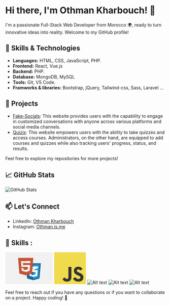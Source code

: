 # Hi there, I'm Othman Kharbouch! 👋

I'm a passionate Full-Stack Web Developer from Morocco 🌍, ready to turn innovative ideas into reality. Welcome to my GitHub profile!

## 🔧 Skills & Technologies

- **Languages:** HTML, CSS, JavaScript, PHP.
- **Frontend:** React, Vue.js
- **Backend:** PHP.
- **Database:** MongoDB, MySQL
- **Tools:** Git, VS Code.
- **Framworks & libraries:** Bootstrap, jQuery, Tailwind-css, Sass, Laravel ... 

## 🚀 Projects

- [Fake-Socials]([Fake-Socials](https://github.com/othman4dev/Fake-Socials)): This website provides users with the capability to engage in customized conversations with anyone across various platforms and social media channels.
- [Quizix]([Quizix](https://github.com/othman4dev/Quizix)): This website empowers users with the ability to take quizzes and access courses. Administrators, on the other hand, are equipped to add courses and quizzes while also tracking users' progress, status, and results.

Feel free to explore my repositories for more projects!

## 📈 GitHub Stats

![GitHub Stats](https://github-readme-stats.vercel.app/api?username=othman4dev&show_icons=true&count_private=true&hide=contribs)

## 📫 Let's Connect

- LinkedIn: [Othman Kharbouch](https://www.linkedin.com/in/othman-kharbouch/](https://www.linkedin.com/in/othman-kharbouch-ba44552a1/))
- Instagram: [Othman.is.me](https://twitter.com/your-twitter-handle](https://www.instagram.com/othman.is.me/))

## 🔧 Skills :
<img src="./images-skills/download.jpg" alt="Alt text" height="100">
<img src="./images-skills/JavaScript-logo.png" alt="Alt text" height="100">
<img src="./images-skills/bootstrap-5-logo-icon" alt="Alt text" height="100">
<img src="./images-skills/1280px-Sass_Logo_Color.svg" alt="Alt text" height="100">
<img src="./images-skills/tailwind-css3232.logowik.com" alt="Alt text" height="100">

Feel free to reach out if you have any questions or if you want to collaborate on a project. Happy coding! 🚀

